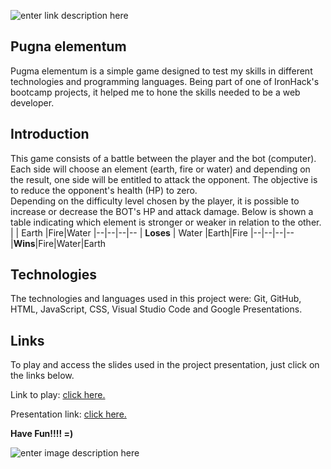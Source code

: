 ![enter link description here](https://media.giphy.com/media/29I6nrDAfZm195rmLH/giphy.gif)

## Pugna elementum

Pugma elementum is a simple game designed to test my skills in different technologies and programming languages. Being part of one of IronHack's bootcamp projects, it helped me to hone the skills needed to be a web developer.

## Introduction

This game consists of a battle between the player and the bot (computer). Each side will choose an element (earth, fire or water) and depending on the result, one side will be entitled to attack the opponent. The objective is to reduce the opponent's health (HP) to zero.  
Depending on the difficulty level chosen by the player, it is possible to increase or decrease the BOT's HP and attack damage. Below is shown a table indicating which element is stronger or weaker in relation to the other.
| | Earth |Fire|Water
|--|--|--|--
| **Loses** | Water |Earth|Fire
|--|--|--|--
|**Wins**|Fire|Water|Earth

## Technologies

The technologies and languages used in this project were: Git, GitHub, HTML, JavaScript, CSS, Visual Studio Code and Google Presentations.

## Links

To play and access the slides used in the project presentation, just click on the links below.

Link to play: [click here.](https://rafaelgilberto.github.io/Pugna-elementum/)

Presentation link: [click here.](https://docs.google.com/presentation/d/1UrZWdSR46jM_VFNiTE-hvszdCKijunMaSYo4kKgBIuU/edit?usp=sharing)

**Have Fun!!!! =)**

![enter image description here](https://media.giphy.com/media/ahZZZZFGLGhvq/giphy.gif)
